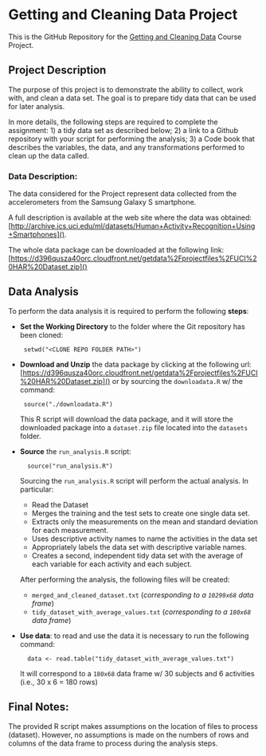 Getting and Cleaning Data Project
==============

This is the GitHub Repository for the 
[Getting and Cleaning Data](https://class.coursera.org/getdata-007) Course Project.

## Project Description ##

The purpose of this project is to demonstrate the ability to collect, work with, and clean a 
data set. 
The goal is to prepare tidy data that can be used for later analysis.  

In more details, the following steps are required to complete the assignment:
    1) a tidy data set as described below;
    2) a link to a Github repository with your script for performing the analysis; 
    3) a Code book that describes the variables, the data, and any transformations performed 
    to clean up the data called.

### Data Description:
The data considered for the Project represent data collected from the 
accelerometers from the Samsung Galaxy S smartphone.

A full description is available at the web site where the data was obtained:
[http://archive.ics.uci.edu/ml/datasets/Human+Activity+Recognition+Using+Smartphones]().

The whole data package can be downloaded at the following link:
[https://d396qusza40orc.cloudfront.net/getdata%2Fprojectfiles%2FUCI%20HAR%20Dataset.zip]()

## Data Analysis ##

To perform the data analysis it is required to perform the following **steps**:

*  **Set the Working Directory** to the folder where the Git repository has been cloned:

        setwd("<CLONE REPO FOLDER PATH>")

*  **Download and Unzip** the data package by clicking at the following url:
    [https://d396qusza40orc.cloudfront.net/getdata%2Fprojectfiles%2FUCI%20HAR%20Dataset.zip]()
    or by sourcing the `downloadata.R` w/ the command:
    
        source("./downloadata.R")

    This R script will download the data package, and it will store the 
    downloaded package into a `dataset.zip` file located into the `datasets`
    folder.
    
* **Source** the `run_analysis.R` script: 

        source("run_analysis.R")

  Sourcing the `run_analysis.R` script will perform the actual analysis. In particular:
     - Read the Dataset
     - Merges the training and the test sets to create one single data set.
     - Extracts only the measurements on the mean and standard deviation for each measurement. 
     - Uses descriptive activity names to name the activities in the data set
     - Appropriately labels the data set with descriptive variable names. 
     - Creates a second, independent tidy data set with the average of each variable 
         for each activity and each subject.

  After performing the analysis, the following files will be created:

    - `merged_and_cleaned_dataset.txt` (*corresponding to a `10299x68` data frame*)
    - `tidy_dataset_with_average_values.txt` (*corresponding to a `180x68` data frame*)
    

* **Use data**: to read and use the data it is necessary to run the following command:

        data <- read.table("tidy_dataset_with_average_values.txt")

  It will correspond to a `180x68` data frame w/ 30 subjects and 6 activities
  (i.e., 30 x 6 = 180 rows)

## Final Notes:

The provided R script makes assumptions on the location of files to process (dataset).
However, no assumptions is made on the numbers of rows and columns of the data frame
to process during the analysis steps.

